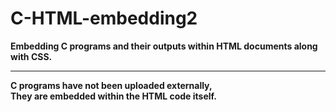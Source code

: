 # C-HTML-embedding2
<b>Embedding C programs and their outputs within HTML documents along with CSS.<b/>
<hr>
C programs have not been uploaded externally,
<br>
They are embedded within the HTML code itself.
